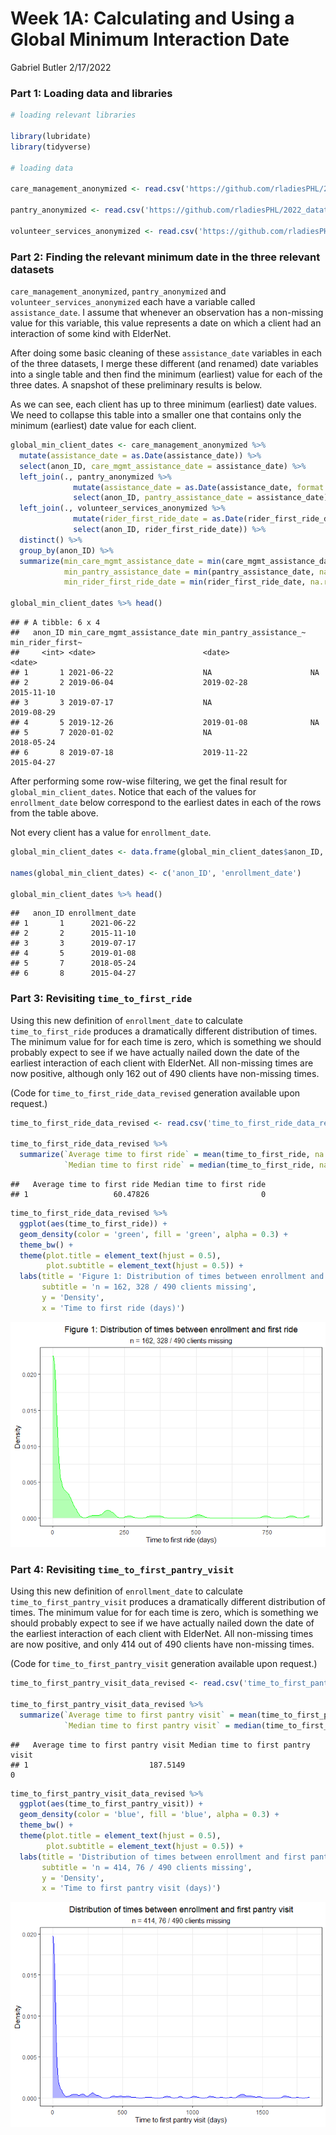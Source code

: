 Week 1A: Calculating and Using a Global Minimum Interaction Date
================
Gabriel Butler
2/17/2022

### Part 1: Loading data and libraries

``` r
# loading relevant libraries

library(lubridate)
library(tidyverse)

# loading data

care_management_anonymized <- read.csv('https://github.com/rladiesPHL/2022_datathon/raw/main/data/care_management_anonymized.csv')

pantry_anonymized <- read.csv('https://github.com/rladiesPHL/2022_datathon/raw/main/data/pantry_anonymized.csv')

volunteer_services_anonymized <- read.csv('https://github.com/rladiesPHL/2022_datathon/raw/main/data/volunteer_services_anonymized.csv')
```

### Part 2: Finding the relevant minimum date in the three relevant datasets

`care_management_anonymized`, `pantry_anonymized` and
`volunteer_services_anonymized` each have a variable called
`assistance_date`. I assume that whenever an observation has a
non-missing value for this variable, this value represents a date on
which a client had an interaction of some kind with ElderNet.

After doing some basic cleaning of these `assistance_date` variables in
each of the three datasets, I merge these different (and renamed) date
variables into a single table and then find the minimum (earliest) value
for each of the three dates. A snapshot of these preliminary results is
below.

As we can see, each client has up to three minimum (earliest) date
values. We need to collapse this table into a smaller one that contains
only the minimum (earliest) date value for each client.

``` r
global_min_client_dates <- care_management_anonymized %>%
  mutate(assistance_date = as.Date(assistance_date)) %>%
  select(anon_ID, care_mgmt_assistance_date = assistance_date) %>%
  left_join(., pantry_anonymized %>%
              mutate(assistance_date = as.Date(assistance_date, format = '%m/%d/%Y')) %>% 
              select(anon_ID, pantry_assistance_date = assistance_date)) %>%
  left_join(., volunteer_services_anonymized %>% 
              mutate(rider_first_ride_date = as.Date(rider_first_ride_date)) %>%
              select(anon_ID, rider_first_ride_date)) %>%
  distinct() %>%
  group_by(anon_ID) %>%
  summarize(min_care_mgmt_assistance_date = min(care_mgmt_assistance_date, na.rm = TRUE),
            min_pantry_assistance_date = min(pantry_assistance_date, na.rm = TRUE),
            min_rider_first_ride_date = min(rider_first_ride_date, na.rm = TRUE))

global_min_client_dates %>% head()
```

    ## # A tibble: 6 x 4
    ##   anon_ID min_care_mgmt_assistance_date min_pantry_assistance_~ min_rider_first~
    ##     <int> <date>                        <date>                  <date>          
    ## 1       1 2021-06-22                    NA                      NA              
    ## 2       2 2019-06-04                    2019-02-28              2015-11-10      
    ## 3       3 2019-07-17                    NA                      2019-08-29      
    ## 4       5 2019-12-26                    2019-01-08              NA              
    ## 5       7 2020-01-02                    NA                      2018-05-24      
    ## 6       8 2019-07-18                    2019-11-22              2015-04-27

After performing some row-wise filtering, we get the final result for
`global_min_client_dates`. Notice that each of the values for
`enrollment_date` below correspond to the earliest dates in each of the
rows from the table above.

Not every client has a value for `enrollment_date`.

``` r
global_min_client_dates <- data.frame(global_min_client_dates$anon_ID, min_date = apply(global_min_client_dates[, 2:ncol(global_min_client_dates)], 1, min, na.rm = TRUE))

names(global_min_client_dates) <- c('anon_ID', 'enrollment_date')

global_min_client_dates %>% head()
```

    ##   anon_ID enrollment_date
    ## 1       1      2021-06-22
    ## 2       2      2015-11-10
    ## 3       3      2019-07-17
    ## 4       5      2019-01-08
    ## 5       7      2018-05-24
    ## 6       8      2015-04-27

### Part 3: Revisiting `time_to_first_ride`

Using this new definition of `enrollment_date` to calculate
`time_to_first_ride` produces a dramatically different distribution of
times. The minimum value for for each time is zero, which is something
we should probably expect to see if we have actually nailed down the
date of the earliest interaction of each client with ElderNet. All
non-missing times are now positive, although only 162 out of 490 clients
have non-missing times.

(Code for `time_to_first_ride_data_revised` generation available upon
request.)

``` r
time_to_first_ride_data_revised <- read.csv('time_to_first_ride_data_revised.csv') %>% select(-X)

time_to_first_ride_data_revised %>%
  summarize(`Average time to first ride` = mean(time_to_first_ride, na.rm = TRUE),
            `Median time to first ride` = median(time_to_first_ride, na.rm = TRUE))
```

    ##   Average time to first ride Median time to first ride
    ## 1                   60.47826                         0

``` r
time_to_first_ride_data_revised %>%
  ggplot(aes(time_to_first_ride)) +
  geom_density(color = 'green', fill = 'green', alpha = 0.3) +
  theme_bw() +
  theme(plot.title = element_text(hjust = 0.5),
        plot.subtitle = element_text(hjust = 0.5)) +
  labs(title = 'Figure 1: Distribution of times between enrollment and first ride',
       subtitle = 'n = 162, 328 / 490 clients missing',
       y = 'Density',
       x = 'Time to first ride (days)')
```

![](https://github.com/ghbutler/datathon2022/blob/main/fig1week1a.png?raw=true)<!-- -->

### Part 4: Revisiting `time_to_first_pantry_visit`

Using this new definition of `enrollment_date` to calculate
`time_to_first_pantry_visit` produces a dramatically different
distribution of times. The minimum value for for each time is zero,
which is something we should probably expect to see if we have actually
nailed down the date of the earliest interaction of each client with
ElderNet. All non-missing times are now positive, and only 414 out of
490 clients have non-missing times.

(Code for `time_to_first_pantry_visit` generation available upon
request.)

``` r
time_to_first_pantry_visit_data_revised <- read.csv('time_to_first_pantry_visit_data_revised.csv') %>% select(-X)

time_to_first_pantry_visit_data_revised %>%
  summarize(`Average time to first pantry visit` = mean(time_to_first_pantry_visit, na.rm = TRUE),
            `Median time to first pantry visit` = median(time_to_first_pantry_visit, na.rm = TRUE))
```

    ##   Average time to first pantry visit Median time to first pantry visit
    ## 1                           187.5149                                 0

``` r
time_to_first_pantry_visit_data_revised %>%
  ggplot(aes(time_to_first_pantry_visit)) +
  geom_density(color = 'blue', fill = 'blue', alpha = 0.3) +
  theme_bw() +
  theme(plot.title = element_text(hjust = 0.5),
        plot.subtitle = element_text(hjust = 0.5)) +
  labs(title = 'Distribution of times between enrollment and first pantry visit',
       subtitle = 'n = 414, 76 / 490 clients missing',
       y = 'Density',
       x = 'Time to first pantry visit (days)')
```

![](https://github.com/ghbutler/datathon2022/blob/main/fig2week1a.png?raw=true)<!-- -->
